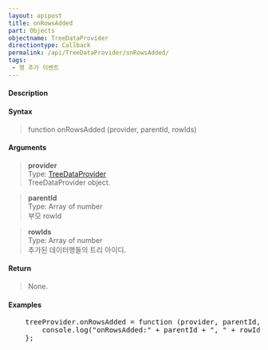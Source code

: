 ```yaml
---
layout: apipost
title: onRowsAdded
part: Objects
objectname: TreeDataProvider
directiontype: Callback
permalink: /api/TreeDataProvider/onRowsAdded/
tags:
 - 행 추가 이벤트
---
```



#### Description

> 

#### Syntax

> function onRowsAdded (provider, parentId, rowIds)  

#### Arguments

> **provider**  
> Type: [TreeDataProvider](/api/TreeDataProvider/)  
> TreeDataProvider object.  

> **parentId**  
> Type: Array of number  
> 부모 rowId  

> **rowIds**  
> Type: Array of number  
> 추가된 데이터행들의 트리 아이디.  

#### Return

> None.  

#### Examples 

<pre class="prettyprint">
    treeProvider.onRowsAdded = function (provider, parentId, rowIds) {
        console.log("onRowsAdded:" + parentId + ", " + rowIds.length);
    };
</pre>

